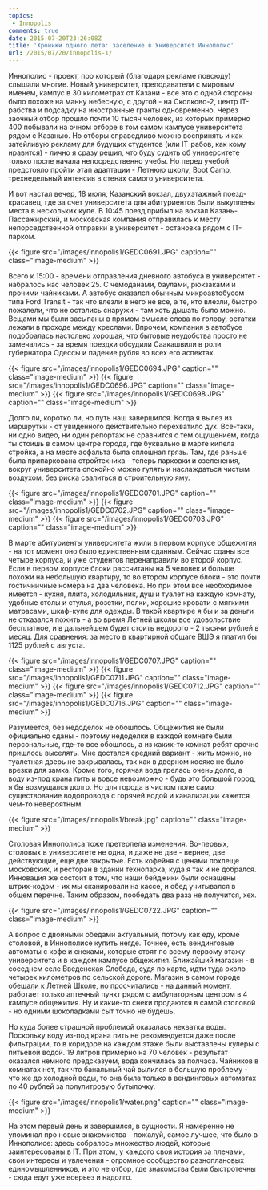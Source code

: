 ```yaml
---
topics:
 - Innopolis
comments: true
date: 2015-07-20T23:26:08Z
title: 'Хроники одного лета: заселение в Университет Иннополис'
url: /2015/07/20/innopolis-1/
---
```


Иннополис - проект, про который (благодаря рекламе повсюду) слышали многие. Новый университет, преподаватели с мировым именем, кампус в 30 километрах от Казани - все это с одной стороны было похоже на манну небесную, с другой - на Сколково-2, центр IT-рабства и подсадку на иностранные гранты одновременно. Через заочный отбор прошло почти 10 тысяч человек, из которых примерно 400 побывали на очном отборе в том самом кампусе университета рядом с Казанью. Но отборы справедливо можно воспринять и как затейливую рекламу для будущих студентов (или IT-рабов, как кому нравится) - лично я сразу решил, что буду судить об университете только после начала непосредственно учебы. Но перед учебой предстояло пройти этап адаптации - Летнюю школу, Boot Camp, трехнедельный интенсив в стенах самого университета.

<!--more-->

И вот настал вечер, 18 июля, Казанский вокзал, двухэтажный поезд-красавец, где за счет университета для абитуриентов были выкуплены места в нескольких купе. В 10:45 поезд прибыл на вокзал Казань-Пассажирский, и московская компания отправилась к месту непорседственной отправки в университет - остановка рядом с IT-парком.

{{< figure src="/images/innopolis1/GEDC0691.JPG" caption="" class="image-medium" >}} 

Всего к 15:00 - времени отправления дневного автобуса в университет - набралось нас человек 25. С чемоданами, баулами, рюкзаками и прочими чайниками. А автобус оказался обычным микроавтобусом типа Ford Transit - так что влезли в него не все, а те, кто влезли, быстро пожалели, что не остались снаружи - там хоть дышать было можно. Вещами мы были засыпаны в прямом смысле слова по голову, остатки лежали в проходе между креслами. Впрочем, компания в автобусе подобралась настолько хорошая, что бытовые неудобства просто не замечались - за время поездки обсудили Саакашвили в роли губернатора Одессы и падение рубля во всех его аспектах.

{{< figure src="/images/innopolis1/GEDC0694.JPG" caption="" class="image-medium" >}} 
{{< figure src="/images/innopolis1/GEDC0696.JPG" caption="" class="image-medium" >}} 
{{< figure src="/images/innopolis1/GEDC0698.JPG" caption="" class="image-medium" >}} 

Долго ли, коротко ли, но путь наш завершился. Когда я вылез из маршрутки - от увиденного действительно перехватило дух. Всё-таки, ни одно видео, ни один репортаж не сравнится с тем ощущением, когда ты стоишь в самом центре города, где буквально в марте кипела стройка, а на месте асфальта была сплошная грязь. Там, где раньше была припаркована стройтехника - теперь парковки и озеленения, вокруг университета спокойно можно гулять и наслаждаться чистым воздухом, без риска свалиться в строительную яму.

{{< figure src="/images/innopolis1/GEDC0701.JPG" caption="" class="image-medium" >}} 
{{< figure src="/images/innopolis1/GEDC0702.JPG" caption="" class="image-medium" >}} 
{{< figure src="/images/innopolis1/GEDC0703.JPG" caption="" class="image-medium" >}} 

В марте абитуриенты университета жили в первом корпусе общежития - на тот момент оно было единственным сданным. Сейчас сданы все четыре корпуса, и уже студентов перенаправили во второй корпус. Если в первом корпусе блоки рассчитаны на 5 человек и больше похожи на небольшую квартиру, то во втором корпусе блоки - это почти гостичничные номера на два человека. Но при этом все необходимое имеется - кухня, плита, холодильник, душ и туалет на каждую комнату, удобные столы и стулья, розетки, полки, хорошие кровати с мягкими матрасами, шкаф-купе для одежды. В такой квартире я бы и за деньги не отказался пожить - а во время Летней школы все удовольствие бесплатное, и в дальнейшем будет стоить недорого - 2 тысячи рублей в месяц. Для сравнения: за место в квартирной общаге ВШЭ я платил бы 1125 рублей с августа.

{{< figure src="/images/innopolis1/GEDC0707.JPG" caption="" class="image-medium" >}} 
{{< figure src="/images/innopolis1/GEDC0711.JPG" caption="" class="image-medium" >}} 
{{< figure src="/images/innopolis1/GEDC0712.JPG" caption="" class="image-medium" >}} 
{{< figure src="/images/innopolis1/GEDC0716.JPG" caption="" class="image-medium" >}} 

Разумеется, без недоделок не обошлось. Общежития не были официально сданы - поэтому недоделки в каждой комнате были персональные, где-то все обошлось, а из каких-то комнат ребят срочно пришлось выселять. Мне достался средний вариант - жить можно, но туалетная дверь не закрывалась, так как в дверном косяке не было врезки для замка. Кроме того, горячая вода грелась очень долго, а воду из-под крана пить и вовсе невозможно - будь это большой город, я бы возмущался долго. Но для города в чистом поле само существование водопровода с горячей водой и канализации кажется чем-то невероятным.

{{< figure src="/images/innopolis1/break.jpg" caption="" class="image-medium" >}} 

Столовая Иннополиса тоже претерпела изменения. Во-первых, столовых в университете не одна, и даже не две - вернее, две действующие, еще две закрытые. Есть кофейня с ценами похлеще московских, и ресторан в здании технопарка, куда я так и не добрался. Инновация же состоит в том, что наши бейджики были оснащены штрих-кодом - их мы сканировали на кассе, и обед учитывался в общем перечне. Таким образом, пообедать два раза не получится, хех. 

{{< figure src="/images/innopolis1/GEDC0722.JPG" caption="" class="image-medium" >}} 

А вопрос с двойными обедами актуальный, потому как еду, кроме столовой, в Иннополисе купить негде. Точнее, есть вендинговые автоматы с кофе и снеками, которые стоят по всему первому этажу университета и в каждом кампусе общежития. Ближайший магазин - в соседнем селе Введенская Слобода, судя по карте, идти туда около четырех километров по сельской дороге. Магазин в самом городе обещали к Летней Школе, но просчитались - на данный момент, работает только аптечный пункт рядом с амбулаторным центром в 4 кампусе общежития. Ну и какие-то снеки продаются в самой столовой - но одними шоколадками сыт точно не будешь.

Но куда более страшной проблемой оказалась нехватка воды. Поскольку воду из-под крана пить не рекомендуется даже после фильтрации, то в коридоре на каждом этаже были выставлены кулеры с питьевой водой. 19 литров примерно на 70 человек - результат оказался немного предсказуем, вода кончилась за полчаса. Чайников в комнатах нет, так что банальный чай вылился в большую проблему - что же до холодной воды, то она была только в вендинговых автоматах по 40 рублей за полулитровую бутылочку.

{{< figure src="/images/innopolis1/water.png" caption="" class="image-medium" >}} 

На этом первый день и завершился, в сущности. Я намеренно не упоминал про новые знакомиства - пожалуй, самое лучшее, что было в Иннополисе: здесь собралось множество людей, которые заинтересованы в IT. При этом, у каждого своя история за плечами, свои интересы и увлечения - огромное сообщество разноплановых единомышленников, и это не отбор, где знакомства были быстротечны - сюда едут уже всерьез и надолго. 
